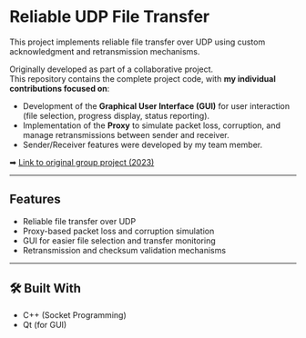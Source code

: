 # Reliable UDP File Transfer

This project implements reliable file transfer over UDP using custom acknowledgment and retransmission mechanisms.

Originally developed as part of a collaborative project.  
This repository contains the complete project code, with **my individual contributions focused on**:
- Development of the **Graphical User Interface (GUI)** for user interaction (file selection, progress display, status reporting).
- Implementation of the **Proxy** to simulate packet loss, corruption, and manage retransmissions between sender and receiver.
-  Sender/Receiver features were developed by my team member.

➡ [Link to original group project (2023)](https://github.com/KYang72Bcit/reliable_UDP)

---

## Features
- Reliable file transfer over UDP
- Proxy-based packet loss and corruption simulation
- GUI for easier file selection and transfer monitoring
- Retransmission and checksum validation mechanisms

---

## 🛠 Built With
- C++ (Socket Programming)
- Qt (for GUI)

